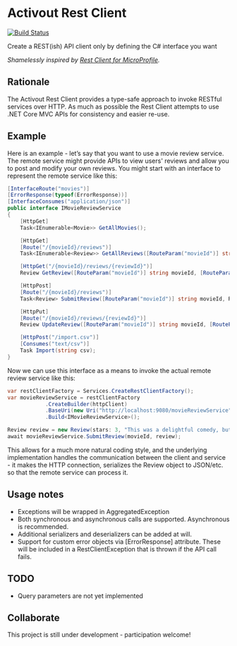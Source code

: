 # Activout Rest Client
[![Build Status](https://travis-ci.org/twogood/Activout.RestClient.svg?branch=master)](https://travis-ci.org/twogood/Activout.RestClient)

Create a REST(ish) API client only by defining the C# interface you want

*Shamelessly inspired by [Rest Client for MicroProfile](https://github.com/eclipse/microprofile-rest-client).* 

## Rationale
The Activout Rest Client provides a type-safe approach to invoke RESTful services over HTTP. As much as possible the Rest Client attempts to use .NET Core MVC APIs for consistency and easier re-use.

## Example
Here is an example - let’s say that you want to use a movie review service. The remote service might provide APIs to view users' reviews and allow you to post and modify your own reviews. You might start with an interface to represent the remote service like this:

```C#
[InterfaceRoute("movies")]
[ErrorResponse(typeof(ErrorResponse))]
[InterfaceConsumes("application/json")]
public interface IMovieReviewService
{
    [HttpGet]
    Task<IEnumerable<Movie>> GetAllMovies();

    [HttpGet]
    [Route("/{movieId}/reviews")]
    Task<IEnumerable<Review>> GetAllReviews([RouteParam("movieId")] string movieId);

    [HttpGet("/{movieId}/reviews/{reviewId}")]
    Review GetReview([RouteParam("movieId")] string movieId, [RouteParam("reviewId")] string reviewId);

    [HttpPost]
    [Route("/{movieId}/reviews")]
    Task<Review> SubmitReview([RouteParam("movieId")] string movieId, Review review);

    [HttpPut]
    [Route("/{movieId}/reviews/{reviewId}")]
    Review UpdateReview([RouteParam("movieId")] string movieId, [RouteParam("reviewId")] string reviewId, Review review);

    [HttpPost("/import.csv")]
    [Consumes("text/csv")]
    Task Import(string csv);
}
```

Now we can use this interface as a means to invoke the actual remote review service like this:

```C#
var restClientFactory = Services.CreateRestClientFactory();
var movieReviewService = restClientFactory
            .CreateBuilder(httpClient)
            .BaseUri(new Uri("http://localhost:9080/movieReviewService"))
            .Build<IMovieReviewService>();

Review review = new Review(stars: 3, "This was a delightful comedy, but not terribly realistic.");
await movieReviewService.SubmitReview(movieId, review);
```

This allows for a much more natural coding style, and the underlying implementation handles the communication between the client and service - it makes the HTTP connection, serializes the Review object to JSON/etc. so that the remote service can process it.

## Usage notes

- Exceptions will be wrapped in AggregatedException
- Both synchronous and asynchronous calls are supported. Asynchronous is recommended.
- Additional serializers and deserializers can be added at will.
- Support for custom error objects via \[ErrorResponse\] attribute. These will be included in a RestClientException that is thrown if the API call fails.

## TODO

- Query parameters are not yet implemented

## Collaborate
This project is still under development - participation welcome!
